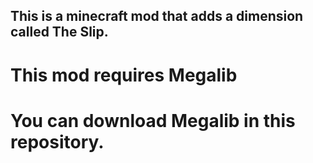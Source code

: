  ## This is a minecraft mod that adds a dimension called The Slip.


# This mod requires Megalib


# You can download Megalib in this repository.
